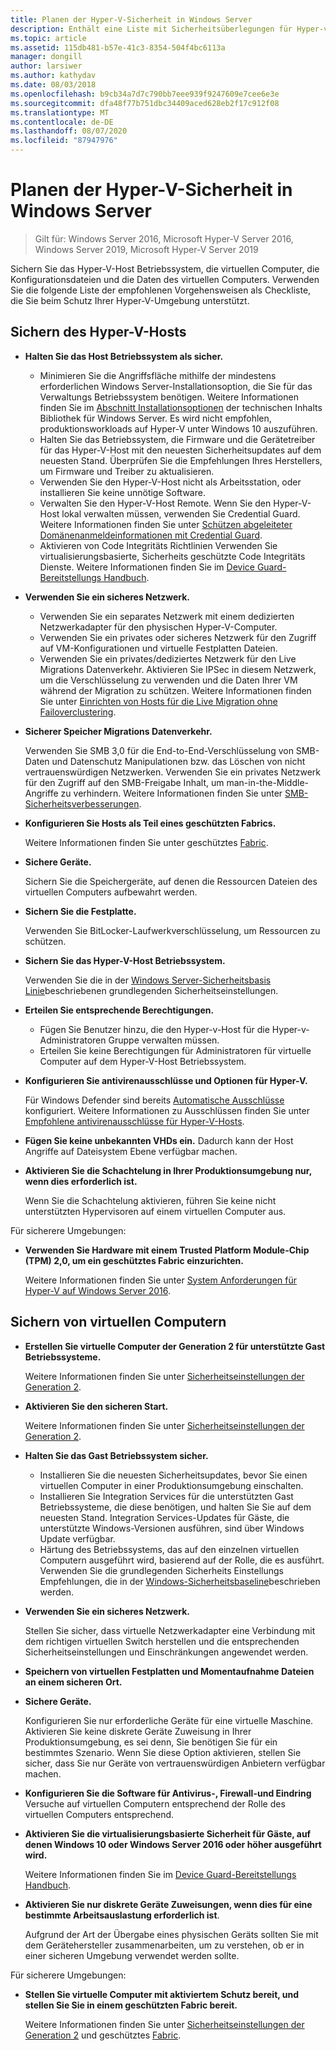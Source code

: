 ```yaml
---
title: Planen der Hyper-V-Sicherheit in Windows Server
description: Enthält eine Liste mit Sicherheitsüberlegungen für Hyper-v-Hosts und virtuelle Computer.
ms.topic: article
ms.assetid: 115db481-b57e-41c3-8354-504f4bc6113a
manager: dongill
author: larsiwer
ms.author: kathydav
ms.date: 08/03/2018
ms.openlocfilehash: b9cb34a7d7c790bb7eee939f9247609e7cee6e3e
ms.sourcegitcommit: dfa48f77b751dbc34409aced628eb2f17c912f08
ms.translationtype: MT
ms.contentlocale: de-DE
ms.lasthandoff: 08/07/2020
ms.locfileid: "87947976"
---
```

# <a name="plan-for-hyper-v-security-in-windows-server"></a>Planen der Hyper-V-Sicherheit in Windows Server

>Gilt für: Windows Server 2016, Microsoft Hyper-V Server 2016, Windows Server 2019, Microsoft Hyper-V Server 2019

Sichern Sie das Hyper-V-Host Betriebssystem, die virtuellen Computer, die Konfigurationsdateien und die Daten des virtuellen Computers. Verwenden Sie die folgende Liste der empfohlenen Vorgehensweisen als Checkliste, die Sie beim Schutz Ihrer Hyper-V-Umgebung unterstützt.

## <a name="secure-the-hyper-v-host"></a>Sichern des Hyper-V-Hosts
- **Halten Sie das Host Betriebssystem als sicher.**
    - Minimieren Sie die Angriffsfläche mithilfe der mindestens erforderlichen Windows Server-Installationsoption, die Sie für das Verwaltungs Betriebssystem benötigen. Weitere Informationen finden Sie im [Abschnitt Installationsoptionen](/windows-server/windows-server#installation-options) der technischen Inhalts Bibliothek für Windows Server. Es wird nicht empfohlen, produktionsworkloads auf Hyper-V unter Windows 10 auszuführen.
    - Halten Sie das Betriebssystem, die Firmware und die Gerätetreiber für das Hyper-V-Host mit den neuesten Sicherheitsupdates auf dem neuesten Stand. Überprüfen Sie die Empfehlungen Ihres Herstellers, um Firmware und Treiber zu aktualisieren.
    - Verwenden Sie den Hyper-V-Host nicht als Arbeitsstation, oder installieren Sie keine unnötige Software.
    - Verwalten Sie den Hyper-V-Host Remote. Wenn Sie den Hyper-V-Host lokal verwalten müssen, verwenden Sie Credential Guard. Weitere Informationen finden Sie unter [Schützen abgeleiteter Domänenanmeldeinformationen mit Credential Guard](https://docs.microsoft.com/windows/access-protection/credential-guard/credential-guard).
    - Aktivieren von Code Integritäts Richtlinien Verwenden Sie virtualisierungsbasierte, Sicherheits geschützte Code Integritäts Dienste. Weitere Informationen finden Sie im [Device Guard-Bereitstellungs Handbuch](https://docs.microsoft.com/windows/device-security/device-guard/device-guard-deployment-guide).
- **Verwenden Sie ein sicheres Netzwerk.**
    - Verwenden Sie ein separates Netzwerk mit einem dedizierten Netzwerkadapter für den physischen Hyper-V-Computer.
    - Verwenden Sie ein privates oder sicheres Netzwerk für den Zugriff auf VM-Konfigurationen und virtuelle Festplatten Dateien.
    - Verwenden Sie ein privates/dediziertes Netzwerk für den Live Migrations Datenverkehr. Aktivieren Sie IPSec in diesem Netzwerk, um die Verschlüsselung zu verwenden und die Daten Ihrer VM während der Migration zu schützen. Weitere Informationen finden Sie unter [Einrichten von Hosts für die Live Migration ohne Failoverclustering](../deploy/set-up-hosts-for-live-migration-without-failover-clustering.md).
- **Sicherer Speicher Migrations Datenverkehr.**

    Verwenden Sie SMB 3,0 für die End-to-End-Verschlüsselung von SMB-Daten und Datenschutz Manipulationen bzw. das Löschen von nicht vertrauenswürdigen Netzwerken. Verwenden Sie ein privates Netzwerk für den Zugriff auf den SMB-Freigabe Inhalt, um man-in-the-Middle-Angriffe zu verhindern. Weitere Informationen finden Sie unter [SMB-Sicherheitsverbesserungen](https://technet.microsoft.com/library/dn551363.aspx).
- **Konfigurieren Sie Hosts als Teil eines geschützten Fabrics.**

    Weitere Informationen finden Sie unter geschütztes [Fabric](../../../security/guarded-fabric-shielded-vm/guarded-fabric-and-shielded-vms-top-node.md).
- **Sichere Geräte.**

    Sichern Sie die Speichergeräte, auf denen die Ressourcen Dateien des virtuellen Computers aufbewahrt werden.

- **Sichern Sie die Festplatte.**

    Verwenden Sie BitLocker-Laufwerkverschlüsselung, um Ressourcen zu schützen.

- **Sichern Sie das Hyper-V-Host Betriebssystem.**

    Verwenden Sie die in der [Windows Server-Sicherheitsbasis Linie](https://docs.microsoft.com/windows/device-security/windows-security-baselines)beschriebenen grundlegenden Sicherheitseinstellungen.

- **Erteilen Sie entsprechende Berechtigungen.**
    - Fügen Sie Benutzer hinzu, die den Hyper-v-Host für die Hyper-v-Administratoren Gruppe verwalten müssen.
    - Erteilen Sie keine Berechtigungen für Administratoren für virtuelle Computer auf dem Hyper-V-Host Betriebssystem.

- **Konfigurieren Sie antivirenausschlüsse und Optionen für Hyper-V.**

    Für Windows Defender sind bereits [Automatische Ausschlüsse](https://docs.microsoft.com/windows/security/threat-protection/windows-defender-antivirus/configure-server-exclusions-windows-defender-antivirus) konfiguriert. Weitere Informationen zu Ausschlüssen finden Sie unter [Empfohlene antivirenausschlüsse für Hyper-V-Hosts](https://support.microsoft.com/kb/3105657).

- **Fügen Sie keine unbekannten VHDs ein.** Dadurch kann der Host Angriffe auf Dateisystem Ebene verfügbar machen.

- **Aktivieren Sie die Schachtelung in Ihrer Produktionsumgebung nur, wenn dies erforderlich ist.**

    Wenn Sie die Schachtelung aktivieren, führen Sie keine nicht unterstützten Hypervisoren auf einem virtuellen Computer aus.

Für sicherere Umgebungen:

- **Verwenden Sie Hardware mit einem Trusted Platform Module-Chip (TPM) 2,0, um ein geschütztes Fabric einzurichten.**

    Weitere Informationen finden Sie unter [System Anforderungen für Hyper-V auf Windows Server 2016](../system-requirements-for-hyper-v-on-windows.md).

## <a name="secure-virtual-machines"></a>Sichern von virtuellen Computern
- **Erstellen Sie virtuelle Computer der Generation 2 für unterstützte Gast Betriebssysteme.**

    Weitere Informationen finden Sie unter [Sicherheitseinstellungen der Generation 2](../learn-more/Generation-2-virtual-machine-security-settings-for-Hyper-V.md).

- **Aktivieren Sie den sicheren Start.**

    Weitere Informationen finden Sie unter [Sicherheitseinstellungen der Generation 2](../learn-more/Generation-2-virtual-machine-security-settings-for-Hyper-V.md).

- **Halten Sie das Gast Betriebssystem sicher.**

    - Installieren Sie die neuesten Sicherheitsupdates, bevor Sie einen virtuellen Computer in einer Produktionsumgebung einschalten.
    - Installieren Sie Integration Services für die unterstützten Gast Betriebssysteme, die diese benötigen, und halten Sie Sie auf dem neuesten Stand. Integration Services-Updates für Gäste, die unterstützte Windows-Versionen ausführen, sind über Windows Update verfügbar.
    - Härtung des Betriebssystems, das auf den einzelnen virtuellen Computern ausgeführt wird, basierend auf der Rolle, die es ausführt. Verwenden Sie die grundlegenden Sicherheits Einstellungs Empfehlungen, die in der [Windows-Sicherheitsbaseline](https://docs.microsoft.com/windows/device-security/windows-security-baselines)beschrieben werden.

- **Verwenden Sie ein sicheres Netzwerk.**

    Stellen Sie sicher, dass virtuelle Netzwerkadapter eine Verbindung mit dem richtigen virtuellen Switch herstellen und die entsprechenden Sicherheitseinstellungen und Einschränkungen angewendet werden.

- **Speichern von virtuellen Festplatten und Momentaufnahme Dateien an einem sicheren Ort.**

- **Sichere Geräte.**

    Konfigurieren Sie nur erforderliche Geräte für eine virtuelle Maschine. Aktivieren Sie keine diskrete Geräte Zuweisung in Ihrer Produktionsumgebung, es sei denn, Sie benötigen Sie für ein bestimmtes Szenario. Wenn Sie diese Option aktivieren, stellen Sie sicher, dass Sie nur Geräte von vertrauenswürdigen Anbietern verfügbar machen.

- **Konfigurieren Sie die Software für Antivirus-, Firewall-und Eindring** Versuche auf virtuellen Computern entsprechend der Rolle des virtuellen Computers entsprechend.

- **Aktivieren Sie die virtualisierungsbasierte Sicherheit für Gäste, auf denen Windows 10 oder Windows Server 2016 oder höher ausgeführt wird.**

    Weitere Informationen finden Sie im [Device Guard-Bereitstellungs Handbuch](https://docs.microsoft.com/windows/device-security/device-guard/device-guard-deployment-guide).

- **Aktivieren Sie nur diskrete Geräte Zuweisungen, wenn dies für eine bestimmte Arbeitsauslastung erforderlich ist**.

    Aufgrund der Art der Übergabe eines physischen Geräts sollten Sie mit dem Gerätehersteller zusammenarbeiten, um zu verstehen, ob er in einer sicheren Umgebung verwendet werden sollte.

Für sicherere Umgebungen:

- **Stellen Sie virtuelle Computer mit aktiviertem Schutz bereit, und stellen Sie Sie in einem geschützten Fabric bereit.**

    Weitere Informationen finden Sie unter [Sicherheitseinstellungen der Generation 2](../learn-more/Generation-2-virtual-machine-security-settings-for-Hyper-V.md) und geschütztes [Fabric](../../../security/guarded-fabric-shielded-vm/guarded-fabric-and-shielded-vms-top-node.md).
